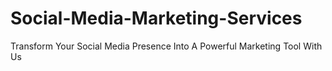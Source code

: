 # Social-Media-Marketing-Services
Transform Your Social Media Presence Into A Powerful Marketing Tool With Us
